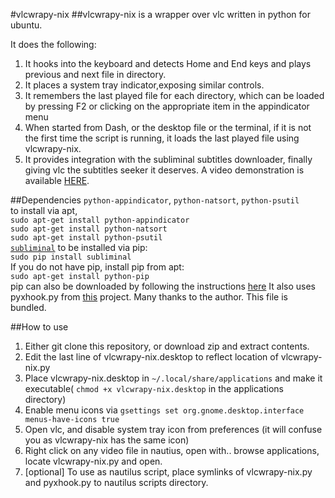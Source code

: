 #vlcwrapy-nix
##vlcwrapy-nix is a wrapper over vlc written in python for ubuntu. 

It does the following:

1. It hooks into the keyboard and detects Home and End keys and plays previous and next file in directory. 
2. It places a system tray indicator,exposing similar controls.
3. It remembers the last played file for each directory, which can be loaded by pressing F2 or clicking on the appropriate item in the appindicator menu
4. When started from Dash, or the desktop file or the terminal, if it is not the first time the script is running, it loads the last played file using vlcwrapy-nix.
5. It provides integration with the subliminal subtitles downloader, finally giving vlc the subtitles seeker it deserves. 
A video demonstration is available [HERE](https://www.youtube.com/watch?v=80WZLCe3rR0).


##Dependencies
```python-appindicator```, ```python-natsort```, ```python-psutil```     
to install via apt,     
```sudo apt-get install python-appindicator```       
```sudo apt-get install python-natsort```     
```sudo apt-get install python-psutil```       
[```subliminal```](https://github.com/Diaoul/subliminal) to be installed via pip:       
```sudo pip install subliminal```       
If you do not have pip, install pip from apt:        
```sudo apt-get install python-pip```        
pip can also be downloaded by following the instructions [here](https://pip.pypa.io/en/latest/installing.html)
It also uses pyxhook.py from [this](https://github.com/jeorgen/pyworklogger) project. Many thanks to the author. This file is bundled.

##How to use
1. Either git clone this repository, or download zip and extract contents.
2. Edit the last line of vlcwrapy-nix.desktop to reflect location of vlcwrapy-nix.py
3. Place vlcwrapy-nix.desktop in ```~/.local/share/applications``` and make it executable( ```chmod +x vlcwrapy-nix.desktop``` in the applications directory)
4. Enable menu icons via ```gsettings set org.gnome.desktop.interface menus-have-icons true```
5. Open vlc, and disable system tray icon from preferences (it will confuse you as vlcwrapy-nix has the same icon)
6. Right click on any video file in nautius, open with.. browse applications, locate vlcwrapy-nix.py and open.
7. [optional] To use as nautilus script, place symlinks of vlcwrapy-nix.py and pyxhook.py to nautilus scripts directory.


